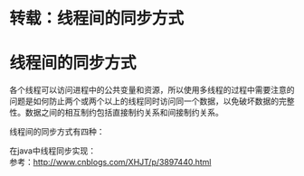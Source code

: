# 转载：线程间的同步方式

# 线程间的同步方式

各个线程可以访问进程中的公共变量和资源，所以使用多线程的过程中需要注意的问题是如何防止两个或两个以上的线程同时访问同一个数据，以免破坏数据的完整性。数据之间的相互制约包括直接制约关系和间接制约关系。

线程间的同步方式有四种：

在java中线程同步实现：<br/>
参考：http://www.cnblogs.com/XHJT/p/3897440.html
